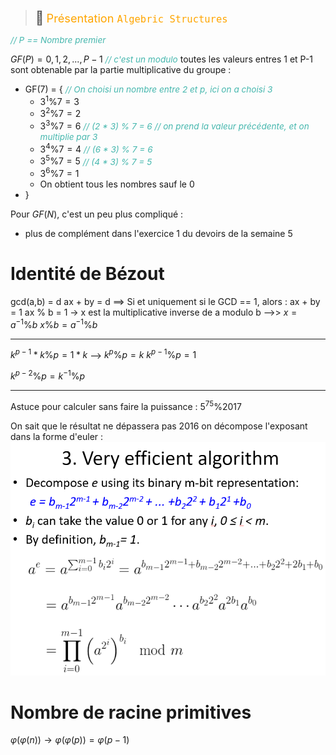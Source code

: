 > <span style="font-size: 1.5em">📖</span> <span style="color: orange; font-size: 1.3em;">Présentation `Algebric Structures`</span>

<span style="color: #46b7ae; font-style: italic; font-size: 0.85rem">// P == Nombre premier</span> 


$GF(P) = {0,1,2,..., P-1}$ <span style="color: #46b7ae; font-style: italic; font-size: 0.85rem">// c'est un modulo</span> 
toutes les valeurs entres 1 et P-1 sont obtenable par la partie multiplicative du groupe :
- GF(7) = { <span style="color: #46b7ae; font-style: italic; font-size: 0.85rem">// On choisi un nombre entre 2 et p, ici on a choisi 3</span> 
  - $3^1 \% 7 = 3$
  - $3^2 \% 7 = 2$ 
  - $3^3 \% 7 = 6$ <span style="color: #46b7ae; font-style: italic; font-size: 0.85rem">// (2 * 3) % 7 = 6 // on prend la valeur précédente, et on multiplie par 3</span> 
  - $3^4 \% 7 = 4$ <span style="color: #46b7ae; font-style: italic; font-size: 0.85rem">// (6 * 3) % 7 = 6</span> 
  - $3^5 \% 7 = 5$ <span style="color: #46b7ae; font-style: italic; font-size: 0.85rem">// (4 * 3) % 7 = 5</span> 
  - $3^6 \% 7 = 1$
  - On obtient tous les nombres sauf le 0
- }

Pour $GF(N)$, c'est un peu plus compliqué :
- plus de complément dans l'exercice 1 du devoirs de la semaine 5

# Identité de Bézout
gcd(a,b) = d
ax + by = d
==> Si et uniquement si le GCD == 1, alors : 
ax + by = 1
ax % b = 1
-> x est la multiplicative inverse de a modulo b
-->> $x = a^{-1} \% b$
$x \% b = a^{-1} \% b$


---
$k^{p-1} * k \% p = 1 * k$
-->
$k^{p} \% p = k$
$k^{p-1} \% p = 1$

$k^{p-2} \% p = k^{-1} \% p$


---

Astuce pour calculer sans faire la puissance : 
$5^{75} \% 2017$

On sait que le résultat ne dépassera pas 2016
on décompose l'exposant dans la forme d'euler :
![](Screen/2022-10-19-11-28-21.png)


# Nombre de racine primitives

$\varphi(\varphi(n)) \rightarrow \varphi(\varphi(p)) = \varphi(p-1)$ 
